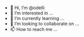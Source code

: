 - 👋 Hi, I’m @odelli
- 👀 I’m interested in ...
- 🌱 I’m currently learning ...
- 💞️ I’m looking to collaborate on ...
- 📫 How to reach me ...

<!---
odelli/odelli is a ✨ special ✨ repository because its `README.md` (this file) appears on your GitHub profile.
You can click the Preview link to take a look at your changes.
--->
